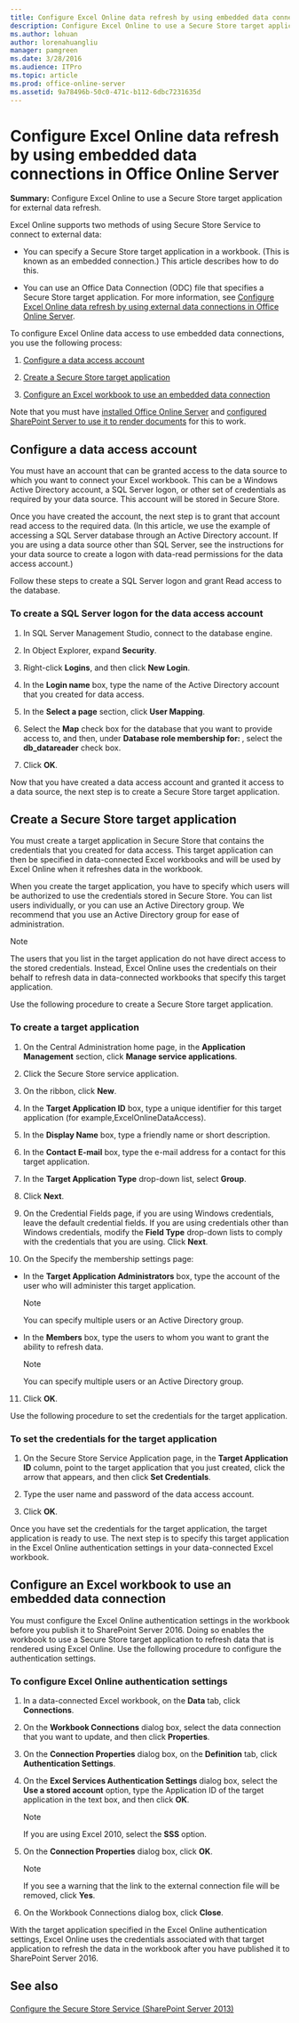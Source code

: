 ```yaml
---
title: Configure Excel Online data refresh by using embedded data connections in Office Online Server
description: Configure Excel Online to use a Secure Store target application for external data refresh.
ms.author: lohuan
author: lorenahuangliu
manager: pamgreen
ms.date: 3/28/2016
ms.audience: ITPro
ms.topic: article
ms.prod: office-online-server
ms.assetid: 9a78496b-50c0-471c-b112-6dbc7231635d
---
```



# Configure Excel Online data refresh by using embedded data connections in Office Online Server

 **Summary:** Configure Excel Online to use a Secure Store target application for external data refresh.
  
    
    


Excel Online supports two methods of using Secure Store Service to connect to external data:
  
    
    


- You can specify a Secure Store target application in a workbook. (This is known as an embedded connection.) This article describes how to do this.
    
  
- You can use an Office Data Connection (ODC) file that specifies a Secure Store target application. For more information, see  [Configure Excel Online data refresh by using external data connections in Office Online Server](configure-excel-online-data-refresh-by-using-external-data-connections-in-office.md).
    
  

To configure Excel Online data access to use embedded data connections, you use the following process:
  
    
    


1.  [Configure a data access account](#part1)
    
  
2.  [Create a Secure Store target application](#part2)
    
  
3.  [Configure an Excel workbook to use an embedded data connection](#ConfigureWorkbook)
    
  

Note that you must have  [installed Office Online Server](deploy-office-online-server.md) and [configured SharePoint Server to use it to render documents](configure-office-online-server-for-sharepoint-server-2016/configure-office-online-server-for-sharepoint-server-2016.md) for this to work.
  
    
    


## Configure a data access account
<a name="part1"> </a>

You must have an account that can be granted access to the data source to which you want to connect your Excel workbook. This can be a Windows Active Directory account, a SQL Server logon, or other set of credentials as required by your data source. This account will be stored in Secure Store.
  
    
    
Once you have created the account, the next step is to grant that account read access to the required data. (In this article, we use the example of accessing a SQL Server database through an Active Directory account. If you are using a data source other than SQL Server, see the instructions for your data source to create a logon with data-read permissions for the data access account.)
  
    
    
Follow these steps to create a SQL Server logon and grant Read access to the database.
  
    
    

### To create a SQL Server logon for the data access account


1. In SQL Server Management Studio, connect to the database engine.
    
  
2. In Object Explorer, expand **Security**.
    
  
3. Right-click **Logins**, and then click **New Login**.
    
  
4. In the **Login name** box, type the name of the Active Directory account that you created for data access.
    
  
5. In the **Select a page** section, click **User Mapping**.
    
  
6. Select the **Map** check box for the database that you want to provide access to, and then, under **Database role membership for: <database>**, select the **db_datareader** check box.
    
  
7. Click **OK**.
    
  
Now that you have created a data access account and granted it access to a data source, the next step is to create a Secure Store target application.
  
    
    

## Create a Secure Store target application
<a name="part2"> </a>

You must create a target application in Secure Store that contains the credentials that you created for data access. This target application can then be specified in data-connected Excel workbooks and will be used by Excel Online when it refreshes data in the workbook.
  
    
    
When you create the target application, you have to specify which users will be authorized to use the credentials stored in Secure Store. You can list users individually, or you can use an Active Directory group. We recommend that you use an Active Directory group for ease of administration.
  
    
    

> [!NOTE]
> The users that you list in the target application do not have direct access to the stored credentials. Instead, Excel Online uses the credentials on their behalf to refresh data in data-connected workbooks that specify this target application. 
  
    
    

Use the following procedure to create a Secure Store target application.
  
    
    

### To create a target application


1. On the Central Administration home page, in the **Application Management** section, click **Manage service applications**.
    
  
2. Click the Secure Store service application.
    
  
3. On the ribbon, click **New**.
    
  
4. In the **Target Application ID** box, type a unique identifier for this target application (for example,ExcelOnlineDataAccess).
    
  
5. In the **Display Name** box, type a friendly name or short description.
    
  
6. In the **Contact E-mail** box, type the e-mail address for a contact for this target application.
    
  
7. In the **Target Application Type** drop-down list, select **Group**.
    
  
8. Click **Next**.
    
  
9. On the Credential Fields page, if you are using Windows credentials, leave the default credential fields. If you are using credentials other than Windows credentials, modify the **Field Type** drop-down lists to comply with the credentials that you are using. Click **Next**.
    
  
10. On the Specify the membership settings page:
    
  - In the **Target Application Administrators** box, type the account of the user who will administer this target application.
    
    > [!NOTE]
      > You can specify multiple users or an Active Directory group. 
  - In the **Members** box, type the users to whom you want to grant the ability to refresh data.
    
    > [!NOTE]
      > You can specify multiple users or an Active Directory group. 
11. Click **OK**.
    
  
Use the following procedure to set the credentials for the target application.
  
    
    

### To set the credentials for the target application


1. On the Secure Store Service Application page, in the **Target Application ID** column, point to the target application that you just created, click the arrow that appears, and then click **Set Credentials**.
    
  
2. Type the user name and password of the data access account.
    
  
3. Click **OK**.
    
  
Once you have set the credentials for the target application, the target application is ready to use. The next step is to specify this target application in the Excel Online authentication settings in your data-connected Excel workbook.
  
    
    

## Configure an Excel workbook to use an embedded data connection
<a name="ConfigureWorkbook"> </a>

You must configure the Excel Online authentication settings in the workbook before you publish it to SharePoint Server 2016. Doing so enables the workbook to use a Secure Store target application to refresh data that is rendered using Excel Online. Use the following procedure to configure the authentication settings.
  
    
    

### To configure Excel Online authentication settings


1. In a data-connected Excel workbook, on the **Data** tab, click **Connections**.
    
  
2. On the **Workbook Connections** dialog box, select the data connection that you want to update, and then click **Properties**.
    
  
3. On the **Connection Properties** dialog box, on the **Definition** tab, click **Authentication Settings**.
    
  
4. On the **Excel Services Authentication Settings** dialog box, select the **Use a stored account** option, type the Application ID of the target application in the text box, and then click **OK**.
    
    > [!NOTE]
      > If you are using Excel 2010, select the **SSS** option.
5. On the **Connection Properties** dialog box, click **OK**.
    
    > [!NOTE]
      > If you see a warning that the link to the external connection file will be removed, click **Yes**. 
6. On the Workbook Connections dialog box, click **Close**.
    
  
With the target application specified in the Excel Online authentication settings, Excel Online uses the credentials associated with that target application to refresh the data in the workbook after you have published it to SharePoint Server 2016.
  
    
    

## See also
<a name="ConfigureWorkbook"> </a>


#### 


  
    
    
 [Configure the Secure Store Service (SharePoint Server 2013)](http://technet.microsoft.com/library/29c0bc76-d835-401b-a2fb-abb069e84125.aspx)
